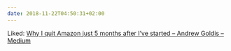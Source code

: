 ```yaml
---
date: 2018-11-22T04:50:31+02:00
---
```


Liked: [Why I quit Amazon just 5 months after I’ve started – Andrew Goldis – Medium](https://medium.com/@andrewgoldis/why-i-quit-amazon-just-5-months-after-ive-started-4ce872520f02)
